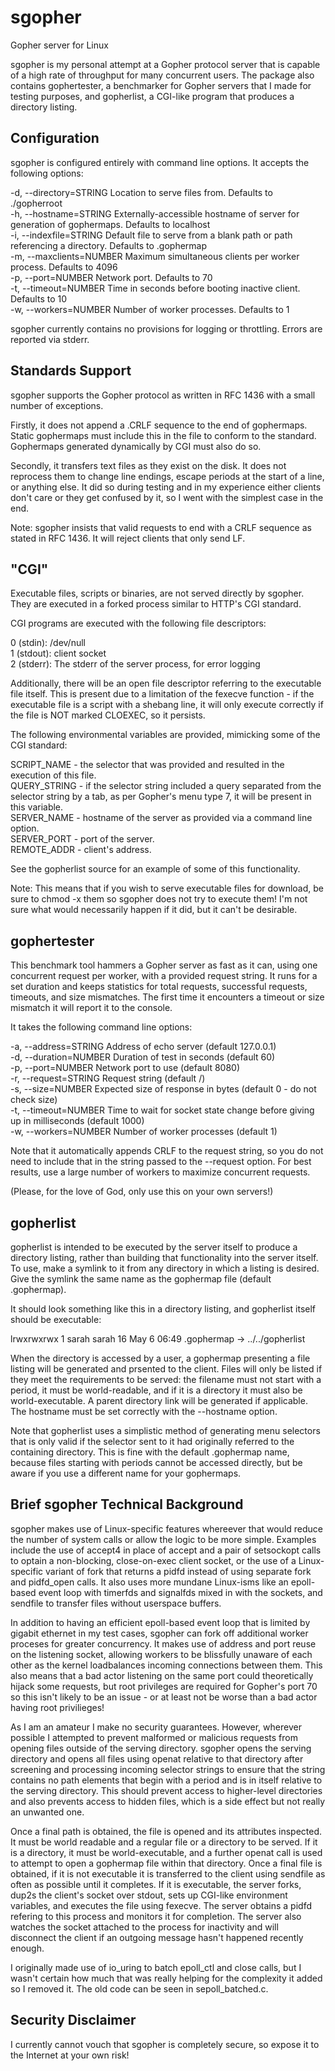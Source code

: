 # sgopher
Gopher server for Linux

sgopher is my personal attempt at a Gopher protocol server that is capable of a high rate of throughput for many concurrent users. The package also contains gophertester, a benchmarker for Gopher servers that I made for testing purposes, and gopherlist, a CGI-like program that produces a directory listing.

## Configuration
sgopher is configured entirely with command line options. It accepts the following options:

-d, --directory=STRING     Location to serve files from. Defaults to ./gopherroot  
-h, --hostname=STRING      Externally-accessible hostname of server for generation of gophermaps. Defaults to localhost  
-i, --indexfile=STRING     Default file to serve from a blank path or path referencing a directory. Defaults to .gophermap  
-m, --maxclients=NUMBER    Maximum simultaneous clients per worker process. Defaults to 4096  
-p, --port=NUMBER          Network port. Defaults to 70  
-t, --timeout=NUMBER       Time in seconds before booting inactive client. Defaults to 10  
-w, --workers=NUMBER       Number of worker processes. Defaults to 1

sgopher currently contains no provisions for logging or throttling. Errors are reported via stderr.

## Standards Support
sgopher supports the Gopher protocol as written in RFC 1436 with a small number of exceptions.

Firstly, it does not append a .CRLF sequence to the end of gophermaps. Static gophermaps must include this in the file to conform to the standard. Gophermaps generated dynamically by CGI must also do so.

Secondly, it transfers text files as they exist on the disk. It does not reprocess them to change line endings, escape periods at the start of a line, or anything else. It did so during testing and in my experience either clients don't care or they get confused by it, so I went with the simplest case in the end.

Note: sgopher insists that valid requests to end with a CRLF sequence as stated in RFC 1436. It will reject clients that only send LF.

## "CGI"
Executable files, scripts or binaries, are not served directly by sgopher. They are executed in a forked process similar to HTTP's CGI standard.

CGI programs are executed with the following file descriptors:

0 (stdin): /dev/null  
1 (stdout): client socket  
2 (stderr): The stderr of the server process, for error logging

Additionally, there will be an open file descriptor referring to the executable file itself. This is present due to a limitation of the fexecve function - if the executable file is a script with a shebang line, it will only execute correctly if the file is NOT marked CLOEXEC, so it persists.

The following environmental variables are provided, mimicking some of the CGI standard:

SCRIPT_NAME - the selector that was provided and resulted in the execution of this file.  
QUERY_STRING - if the selector string included a query separated from the selector string by a tab, as per Gopher's menu type 7, it will be present in this variable.  
SERVER_NAME - hostname of the server as provided via a command line option.  
SERVER_PORT - port of the server.  
REMOTE_ADDR - client's address.

See the gopherlist source for an example of some of this functionality.

Note: This means that if you wish to serve executable files for download, be sure to chmod -x them so sgopher does not try to execute them! I'm not sure what would necessarily happen if it did, but it can't be desirable.

## gophertester
This benchmark tool hammers a Gopher server as fast as it can, using one concurrent request per worker, with a provided request string. It runs for a set duration and keeps statistics for total requests, successful requests, timeouts, and size mismatches. The first time it encounters a timeout or size mismatch it will report it to the console.

It takes the following command line options:

-a, --address=STRING       Address of echo server (default 127.0.0.1)  
-d, --duration=NUMBER      Duration of test in seconds (default 60)  
-p, --port=NUMBER          Network port to use (default 8080)  
-r, --request=STRING       Request string (default /)  
-s, --size=NUMBER          Expected size of response in bytes (default 0 - do not check size)  
-t, --timeout=NUMBER       Time to wait for socket state change before giving up in milliseconds (default 1000)  
-w, --workers=NUMBER       Number of worker processes (default 1)

Note that it automatically appends CRLF to the request string, so you do not need to include that in the string passed to the --request option. For best results, use a large number of workers to maximize concurrent requests.

(Please, for the love of God, only use this on your own servers!)

## gopherlist
gopherlist is intended to be executed by the server itself to produce a directory listing, rather than building that functionality into the server itself. To use, make a symlink to it from any directory in which a listing is desired. Give the symlink the same name as the gophermap file (default .gophermap).

It should look something like this in a directory listing, and gopherlist itself should be executable:

lrwxrwxrwx 1 sarah sarah   16 May  6 06:49 .gophermap -> ../../gopherlist

When the directory is accessed by a user, a gophermap presenting a file listing will be generated and prsented to the client. Files will only be listed if they meet the requirements to be served: the filename must not start with a period, it must be world-readable, and if it is a directory it must also be world-executable. A parent directory link will be generated if applicable. The hostname must be set correctly with the --hostname option.

Note that gopherlist uses a simplistic method of generating menu selectors that is only valid if the selector sent to it had originally referred to the containing directory. This is fine with the default .gophermap name, because files starting with periods cannot be accessed directly, but be aware if you use a different name for your gophermaps.

## Brief sgopher Technical Background
sgopher makes use of Linux-specific features whereever that would reduce the number of system calls or allow the logic to be more simple. Examples include the use of accept4 in place of accept and a pair of setsockopt calls to optain a non-blocking, close-on-exec client socket, or the use of a Linux-specific variant of fork that returns a pidfd instead of using separate fork and pidfd_open calls. It also uses more mundane Linux-isms like an epoll-based event loop with timerfds and signalfds mixed in with the sockets, and sendfile to transfer files without userspace buffers.

In addition to having an efficient epoll-based event loop that is limited by gigabit ethernet in my test cases, sgopher can fork off additional worker proceses for greater concurrency. It makes use of address and port reuse on the listening socket, allowing workers to be blissfully unaware of each other as the kernel loadbalances incoming connections between them. This also means that a bad actor listening on the same port could theoretically hijack some requests, but root privileges are required for Gopher's port 70 so this isn't likely to be an issue - or at least not be worse than a bad actor having root privilieges!

As I am an amateur I make no security guarantees. However, wherever possible I attempted to prevent malformed or malicious requests from opening files outside of the serving directory. sgopher opens the serving directory and opens all files using openat relative to that directory after screening and processing incoming selector strings to ensure that the string contains no path elements that begin with a period and is in itself relative to the serving directory. This should prevent access to higher-level directories and also prevents access to hidden files, which is a side effect but not really an unwanted one.

Once a final path is obtained, the file is opened and its attributes inspected. It must be world readable and a regular file or a directory to be served. If it is a directory, it must be world-executable, and a further openat call is used to attempt to open a gophermap file within that directory. Once a final file is obtained, if it is not executable it is transferred to the client using sendfile as often as possible until it completes. If it is executable, the server forks, dup2s the client's socket over stdout, sets up CGI-like environment variables, and executes the file using fexecve. The server obtains a pidfd refering to this process and monitors it for completion. The server also watches the socket attached to the process for inactivity and will disconnect the client if an outgoing message hasn't happened recently enough.

I originally made use of io_uring to batch epoll_ctl and close calls, but I wasn't certain how much that was really helping for the complexity it added so I removed it. The old code can be seen in sepoll_batched.c.

## Security Disclaimer
I currently cannot vouch that sgopher is completely secure, so expose it to the Internet at your own risk!
